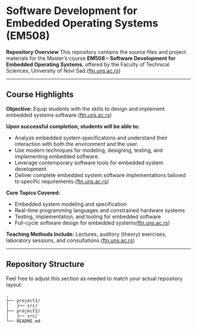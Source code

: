 # Software Development for Embedded Operating Systems (EM508)

**Repository Overview**
This repository contains the source files and project materials for the Master’s course **EM508 – Software Development for Embedded Operating Systems**, offered by the Faculty of Technical Sciences, University of Novi Sad.([ftn.uns.ac.rs][1])

---

## Course Highlights

**Objective:** Equip students with the skills to design and implement embedded systems software.([ftn.uns.ac.rs][1])

**Upon successful completion, students will be able to:**

* Analyze embedded system specifications and understand their interaction with both the environment and the user.
* Use modern techniques for modeling, designing, testing, and implementing embedded software.
* Leverage contemporary software tools for embedded system development.
* Deliver complete embedded system software implementations tailored to specific requirements.([ftn.uns.ac.rs][1])

**Core Topics Covered:**

* Embedded system modeling and specification
* Real-time programming languages and constrained hardware systems
* Testing, implementation, and tooling for embedded software
* Full-cycle software design for embedded systems([ftn.uns.ac.rs][1])

**Teaching Methods Include:**
Lectures, auditory (theory) exercises, laboratory sessions, and consultations.([ftn.uns.ac.rs][1])

---

## Repository Structure

Feel free to adjust this section as needed to match your actual repository layout:

```
.
├── project1/
│   ├── src/
├── project2/
│   ├── src/
└── README.md
```
[1]: https://ftn.uns.ac.rs/courses/EM508/razvoj-softvera-za-embeded-operativne-sisteme/ "Software Development For Embedded Operating Systems - FTN"
